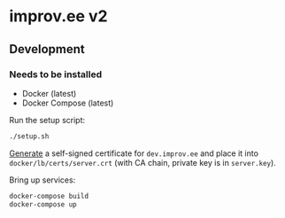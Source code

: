 # improv.ee v2


## Development

### Needs to be installed

- Docker (latest)
- Docker Compose (latest)

Run the setup script:

```bash
./setup.sh
```

[Generate](https://github.com/FiloSottile/mkcert) a self-signed certificate for `dev.improv.ee`
and place it into `docker/lb/certs/server.crt` (with CA chain, private key is in `server.key`).

Bring up services:

```bash
docker-compose build
docker-compose up
```